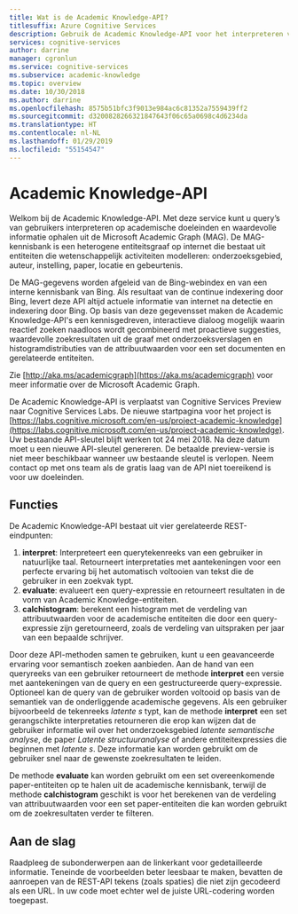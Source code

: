 ```yaml
---
title: Wat is de Academic Knowledge-API?
titlesuffix: Azure Cognitive Services
description: Gebruik de Academic Knowledge-API voor het interpreteren van query's van gebruikers en het ophalen van waardevolle informatie uit de Academic Graph.
services: cognitive-services
author: darrine
manager: cgronlun
ms.service: cognitive-services
ms.subservice: academic-knowledge
ms.topic: overview
ms.date: 10/30/2018
ms.author: darrine
ms.openlocfilehash: 8575b51bfc3f9013e984ac6c81352a7559439ff2
ms.sourcegitcommit: d3200828266321847643f06c65a0698c4d6234da
ms.translationtype: HT
ms.contentlocale: nl-NL
ms.lasthandoff: 01/29/2019
ms.locfileid: "55154547"
---
```

# <a name="academic-knowledge-api"></a>Academic Knowledge-API

Welkom bij de Academic Knowledge-API. Met deze service kunt u query’s van gebruikers interpreteren op academische doeleinden en waardevolle informatie ophalen uit de Microsoft Academic Graph (MAG). De MAG-kennisbank is een heterogene entiteitsgraaf op internet die bestaat uit entiteiten die wetenschappelijk activiteiten modelleren: onderzoeksgebied, auteur, instelling, paper, locatie en gebeurtenis. 

De MAG-gegevens worden afgeleid van de Bing-webindex en van een interne kennisbank van Bing. Als resultaat van de continue indexering door Bing, levert deze API altijd actuele informatie van internet na detectie en indexering door Bing. Op basis van deze gegevensset maken de Academic Knowledge-API's een kennisgedreven, interactieve dialoog mogelijk waarin reactief zoeken naadloos wordt gecombineerd met proactieve suggesties, waardevolle zoekresultaten uit de graaf met onderzoeksverslagen en histogramdistributies van de attribuutwaarden voor een set documenten en gerelateerde entiteiten.

Zie [http://aka.ms/academicgraph](https://aka.ms/academicgraph) voor meer informatie over de Microsoft Academic Graph.

De Academic Knowledge-API is verplaatst van Cognitive Services Preview naar Cognitive Services Labs. De nieuwe startpagina voor het project is [https://labs.cognitive.microsoft.com/en-us/project-academic-knowledge](https://labs.cognitive.microsoft.com/en-us/project-academic-knowledge). Uw bestaande API-sleutel blijft werken tot 24 mei 2018. Na deze datum moet u een nieuwe API-sleutel genereren. De betaalde preview-versie is niet meer beschikbaar wanneer uw bestaande sleutel is verlopen. Neem contact op met ons team als de gratis laag van de API niet toereikend is voor uw doeleinden. 

## <a name="features"></a>Functies
De Academic Knowledge-API bestaat uit vier gerelateerde REST-eindpunten:  
  1. **interpret**: Interpreteert een querytekenreeks van een gebruiker in natuurlijke taal. Retourneert interpretaties met aantekeningen voor een perfecte ervaring bij het automatisch voltooien van tekst die de gebruiker in een zoekvak typt.  
  2. **evaluate**: evalueert een query-expressie en retourneert resultaten in de vorm van Academic Knowledge-entiteiten.  
  3. **calchistogram**: berekent een histogram met de verdeling van attribuutwaarden voor de academische entiteiten die door een query-expressie zijn geretourneerd, zoals de verdeling van uitspraken per jaar van een bepaalde schrijver.  
  
Door deze API-methoden samen te gebruiken, kunt u een geavanceerde ervaring voor semantisch zoeken aanbieden. Aan de hand van een queryreeks van een gebruiker retourneert de methode **interpret** een versie met aantekeningen van de query en een gestructureerde query-expressie. Optioneel kan de query van de gebruiker worden voltooid op basis van de semantiek van de onderliggende academische gegevens. Als een gebruiker bijvoorbeeld de tekenreeks *latente s* typt, kan de methode **interpret** een set gerangschikte interpretaties retourneren die erop kan wijzen dat de gebruiker informatie wil over het onderzoeksgebied  *latente semantische analyse*, de paper *Latente structuuranalyse* of andere entiteitexpressies die beginnen met *latente s*. Deze informatie kan worden gebruikt om de gebruiker snel naar de gewenste zoekresultaten te leiden.

De methode **evaluate** kan worden gebruikt om een set overeenkomende paper-entiteiten op te halen uit de academische kennisbank, terwijl de methode **calchistogram** geschikt is voor het berekenen van de verdeling van attribuutwaarden voor een set paper-entiteiten die kan worden gebruikt om de zoekresultaten verder te filteren.        

## <a name="getting-started"></a>Aan de slag 
Raadpleeg de subonderwerpen aan de linkerkant voor gedetailleerde informatie.  Teneinde de voorbeelden beter leesbaar te maken, bevatten de aanroepen van de REST-API tekens (zoals spaties) die niet zijn gecodeerd als een URL.  In uw code moet echter wel de juiste URL-codering worden toegepast.
